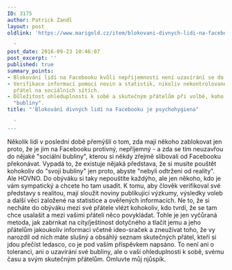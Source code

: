 ```yaml
---
ID: 3175
author: Patrick Zandl
layout: post
oldlink: 'https://www.marigold.cz/item/blokovani-divnych-lidi-na-facebooku-je-psychohygiena

  '
post_date: 2016-09-23 10:46:07
post_excerpt: ''
published: true
summary_points:
- Blokování lidí na Facebooku kvůli nepříjemnosti není uzavírání se do bubliny.
- Verifikace informací pomocí novin a statistik, nikoliv nekontrolovaného přijímání
  přátel na sociálních sítích.
- Důležitost ohleduplnosti k sobě a skutečným přátelům při volbě, koho pustit do své
  "bubliny".
title: "'Blokování divných lidí na Facebooku je psychohygiena"

  '
---
```


Několik lidí v poslední době přemýšlí o tom, zda mají někoho zablokovat jen proto, že je jim na Facebooku protivný, nepříjemný - a zda se tím neuzavřou do nějaké "sociální bubliny", kterou si někdy zřejmě slibovali od Facebooku překonávat. Vypadá to, že existuje nějaká představa, že si musíte pouštět kohokoliv do "svojí bubliny" jen proto, abyste "nebyli odtrženi od reality". Ale HOVNO. Do obýváku si taky nepouštíte každýho, ale jen někoho, kdo je vám sympatický a chcete ho tam usadit. K tomu, aby člověk verifikoval své představy s realitou, mají sloužit noviny publikující výzkumy, výsledky voleb a další věci založené na statistice a ověřených informacích. Ne to, že si necháte do obýváku mezi své přátele vlézt kohokoliv, kdo tvrdí, že se tam chce usalašit a mezi vašimi přáteli něco povykládat. Tohle je jen vyčůraná metoda, jak zabrnkat na city/ještinost dotyčného a tlačit jemu a jeho přátelům jakoukoliv informaci včetně ideo-sraček a zneužívat toho, že vy narozdíl od nich máte slušný a obsáhlý seznam skutečných přátel, kteří si jdou přečíst ledasco, co je pod vaším příspěvkem napsáno. To není ani o toleranci, ani o uzavírání své bubliny, ale o vaší ohleduplnosti k sobě, svému času a svým skutečným přátelům. Omluvte můj njůspík.